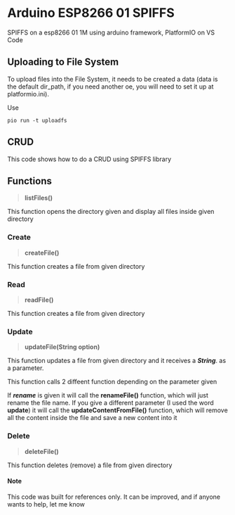 # Arduino ESP8266 01 SPIFFS

SPIFFS on a esp8266 01 1M using arduino framework, PlatformIO on VS Code

## Uploading to File System

To upload files into the File System, it needs to be created a data (data is the default dir_path, if you need another oe, you will need to set it up at platformio.ini).

Use

```
pio run -t uploadfs
```

## CRUD

This code shows how to do a CRUD using SPIFFS library

## Functions

> **listFiles()**

This function opens the directory given and display all files inside given directory

### Create

> **createFile()**

This function creates a file from given directory

### Read

> **readFile()**

This function creates a file from given directory

### Update

> **updateFile(String option)**

This function updates a file from given directory and it receives a **_String_**. as a parameter.

This function calls 2 diffeent function depending on the parameter given

If **_rename_** is given it will call the **renameFile()** function, which will just rename the file name. If you give a different parameter (I used the word **update**) it will call the **updateContentFromFile()** function, which will remove all the content inside the file and save a new content into it

### Delete

> **deleteFile()**

This function deletes (remove) a file from given directory

#### Note

This code was built for references only. It can be improved, and if anyone wants to help, let me know
